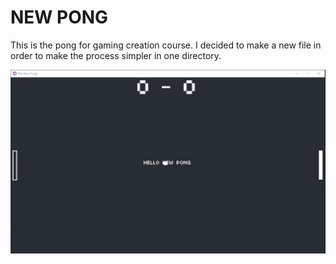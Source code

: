 # NEW PONG
This is the pong for gaming creation course.
I decided to make a new file in order to make the process simpler in one directory.

![new Pong](https://github.com/m00racle/newPong/blob/pong-day-3/docs/images/newPong-image.jpg "new Pong")